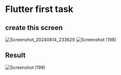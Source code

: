 # Flutter first task

 ## create this screen 
 
  ![Screenshot_20240814_233629](https://github.com/user-attachments/assets/113ccc83-79ac-4c08-83fd-89bc4969c245)    ![Screenshot (198)](https://github.com/user-attachments/assets/58c239bc-e694-49ec-b74f-ea4dd4307085)





## Result

![Screenshot (198)](https://github.com/user-attachments/assets/b0a4a92b-966b-4a16-86eb-7e6013919157)
